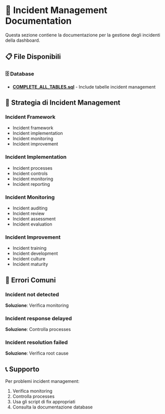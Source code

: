 # 🚨 Incident Management Documentation

Questa sezione contiene la documentazione per la gestione degli incidenti della dashboard.

## 📋 File Disponibili

### 🗄️ Database
- **[COMPLETE_ALL_TABLES.sql](../database/COMPLETE_ALL_TABLES.sql)** - Include tabelle incident management

## 🎯 Strategia di Incident Management

### Incident Framework
- Incident framework
- Incident implementation
- Incident monitoring
- Incident improvement

### Incident Implementation
- Incident processes
- Incident controls
- Incident monitoring
- Incident reporting

### Incident Monitoring
- Incident auditing
- Incident review
- Incident assessment
- Incident evaluation

### Incident Improvement
- Incident training
- Incident development
- Incident culture
- Incident maturity

## 🚨 Errori Comuni

### Incident not detected
**Soluzione**: Verifica monitoring

### Incident response delayed
**Soluzione**: Controlla processes

### Incident resolution failed
**Soluzione**: Verifica root cause

## 📞 Supporto

Per problemi incident management:
1. Verifica monitoring
2. Controlla processes
3. Usa gli script di fix appropriati
4. Consulta la documentazione database